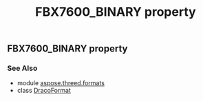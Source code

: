 ﻿---
title: FBX7600_BINARY property
second_title: Aspose.3D for Python via .NET API References
description: 
type: docs
weight: 270
url: /python-net/aspose.threed.formats/dracoformat/fbx7600_binary/
is_root: false
---

## FBX7600_BINARY property


### See Also
* module [aspose.threed.formats](../../)
* class [DracoFormat](/3d/python-net/aspose.threed.formats/dracoformat)
